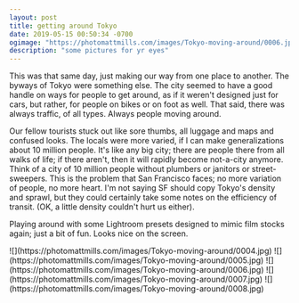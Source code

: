 ```yaml
---
layout: post
title: getting around Tokyo
date: 2019-05-15 00:50:34 -0700
ogimage: "https://photomattmills.com/images/Tokyo-moving-around/0006.jpg"
description: "some pictures for yr eyes"
---
```


This was that same day, just making our way from one place to another. The byways of Tokyo were something else. The city seemed to have a good handle on ways for people to get around, as if it weren't designed just for cars, but rather, for people on bikes or on foot as well. That said, there was always traffic, of all types. Always people moving around.

Our fellow tourists stuck out like sore thumbs, all luggage and maps and confused looks. The locals were more varied, if I can make generalizations about 10 million people. It's like any big city; there are people there from all walks of life; if there aren't, then it will rapidly become not-a-city anymore. Think of a city of 10 million people without plumbers or janitors or street-sweepers. This is the problem that San Francisco faces; no more variation of people, no more heart. I'm not saying SF should copy Tokyo's density and sprawl, but they could certainly take some notes on the efficiency of transit. (OK, a little density couldn't hurt us either).  

Playing around with some Lightroom presets designed to mimic film stocks again; just a bit of fun. Looks nice on the screen.

<span style="display:block;" class="center">
  ![](https://photomattmills.com/images/Tokyo-moving-around/0004.jpg)
<span class="caption"></span>
![](https://photomattmills.com/images/Tokyo-moving-around/0005.jpg)
<span class="caption"></span>
![](https://photomattmills.com/images/Tokyo-moving-around/0006.jpg)
<span class="caption"></span>
![](https://photomattmills.com/images/Tokyo-moving-around/0007.jpg)
<span class="caption"></span>
![](https://photomattmills.com/images/Tokyo-moving-around/0008.jpg)
<span class="caption"></span>
</span>

